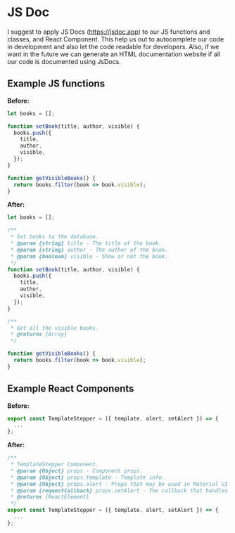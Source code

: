 # JS Doc

I suggest to apply JS Docs (https://jsdoc.app) to our JS functions and classes, and React Component. This help us out to autocomplete our code in development and also let the code readable for developers. Also, if we want in the future we can generate an HTML documentation website if all our code is documented using JsDocs.


## Example JS functions

**Before:**

```js
let books = [];

function setBook(title, author, visible) {
  books.push({
    title,
    author,
    visible,
  });
}

function getVisibleBooks() {
  return books.filter(book => book.visible);
}
```

**After:**

```js
let books = [];

/**
 * Set books to the database.
 * @param {string} title - The title of the book.
 * @param {string} author - The author of the book.
 * @param {boolean} visible - Show or not the book.
 */
function setBook(title, author, visible) {
  books.push({
    title,
    author,
    visible,
  });
}

/**
 * Get all the visible books.
 * @returns {Array}
 */

function getVisibleBooks() {
  return books.filter(book => book.visible);
}
```

## Example React Components

**Before:**

```js
export const TemplateStepper = ({ template, alert, setAlert }) => {
  ...
};
```

**After:**

```js
/**
 * TemplateStepper Component.
 * @param {Object} props - Component props.
 * @param {Object} props.template - Template info.
 * @param {Object} props.alert - Props that may be used in Material UI Alert component.
 * @param {requestCallback} props.setAlert - The callback that handles the alert's state.
 * @returns {ReactElement}
 */
export const TemplateStepper = ({ template, alert, setAlert }) => {
  ...
};
```


